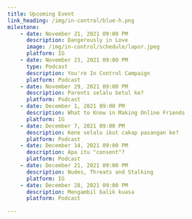 ```yaml
---
title: Upcoming Event
link_heading: /img/in-control/blue-h.png
milestone: 
    - date: November 21, 2021 09:00 PM
      description: Dangerously in Love
      image: /img/in-control/schedule/lapor.jpeg
      platform: IG
    - date: November 23, 2021 09:00 PM
      type: Podcast
      description: You're In Control Campaign
      platform: Podcast
    - date: November 29, 2021 09:00 PM
      description: Parents selalu betul ke?
      platform: Podcast
    - date: December 1, 2021 09:00 PM
      description: What to Know in Making Online Friends
      platform: IG
    - date: December 7, 2021 09:00 PM
      description: Kene selalu ikut cakap pasangan ke?
      platform: Podcast
    - date: December 14, 2021 09:00 PM
      description: Apa itu "consent"?
      platform: Podcast
    - date: December 21, 2021 09:00 PM
      description: Nudes, Threats and Stalking
      platform: IG
    - date: December 28, 2021 09:00 PM
      description: Mengambil balik kuasa
      platform: Podcast

---
```


